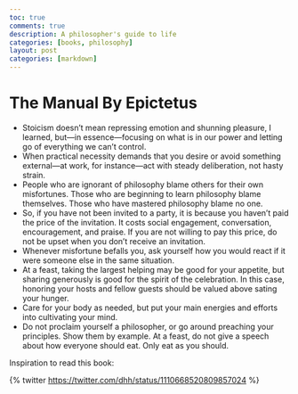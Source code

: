 ```yaml
---
toc: true
comments: true
description: A philosopher's guide to life
categories: [books, philosophy]
layout: post
categories: [markdown]
---
```


# The Manual By Epictetus
- Stoicism doesn’t mean repressing emotion and shunning pleasure, I learned, but—in essence—focusing on what is in our power and letting go of everything we can’t control.
- When practical necessity demands that you desire or avoid something external—at work, for instance—act with steady deliberation, not hasty strain.
- People who are ignorant of philosophy blame others for their own misfortunes. Those who are beginning to learn philosophy blame themselves. Those who have mastered philosophy blame no one.
- So, if you have not been invited to a party, it is because you haven’t paid the price of the invitation. It costs social engagement, conversation, encouragement, and praise. If you are not willing to pay this price, do not be upset when you don’t receive an invitation.
- Whenever misfortune befalls you, ask yourself how you would react if it were someone else in the same situation.
- At a feast, taking the largest helping may be good for your appetite, but sharing generously is good for the spirit of the celebration. In this case, honoring your hosts and fellow guests should be valued above sating your hunger.
- Care for your body as needed, but put your main energies and efforts into cultivating your mind.
- Do not proclaim yourself a philosopher, or go around preaching your principles. Show them by example.  At a feast, do not give a speech about how everyone should eat. Only eat as you should.

Inspiration to read this book:

{% twitter https://twitter.com/dhh/status/1110668520809857024 %}
